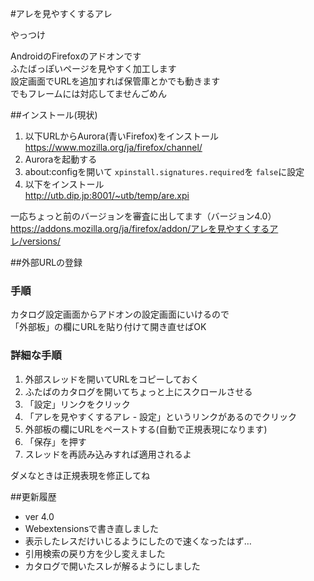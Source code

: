 #アレを見やすくするアレ

やっつけ

AndroidのFirefoxのアドオンです  
ふたばっぽいページを見やすく加工します  
設定画面でURLを追加すれば保管庫とかでも動きます  
でもフレームには対応してませんごめん

##インストール(現状)
1. 以下URLからAurora(青いFirefox)をインストール  
<https://www.mozilla.org/ja/firefox/channel/>
1. Auroraを起動する
1. about:configを開いて
`xpinstall.signatures.required`を
`false`に設定
1. 以下をインストール  
<http://utb.dip.jp:8001/~utb/temp/are.xpi>

一応ちょっと前のバージョンを審査に出してます（バージョン4.0）  
<https://addons.mozilla.org/ja/firefox/addon/アレを見やすくするアレ/versions/>  

<!--
####古いバージョン
[https://addons.mozilla/android/addon/アレを見やすくするアレ](https://addons.mozilla.org/ja/android/addon/%E3%82%A2%E3%83%AC%E3%82%92%E8%A6%8B%E3%82%84%E3%81%99%E3%81%8F%E3%81%99%E3%82%8B%E3%82%A2%E3%83%AC/)
##注意
*バージョン4未満をインストールしている人へ*
  * **アンインストールして設定を削除してください**
  * 追加スタイルシートを指定している場合はStylish等で代用してください
-->

##外部URLの登録
### 手順
カタログ設定画面からアドオンの設定画面にいけるので  
「外部板」の欄にURLを貼り付けて開き直せばOK

### 詳細な手順
1. 外部スレッドを開いてURLをコピーしておく
1. ふたばのカタログを開いてちょっと上にスクロールさせる
1. 「設定」リンクをクリック
1. 「アレを見やすくするアレ - 設定」というリンクがあるのでクリック
1. 外部板の欄にURLをペーストする(自動で正規表現になります)
1. 「保存」を押す
1. スレッドを再読み込みすれば適用されるよ

ダメなときは正規表現を修正してね

##更新履歴
* ver 4.0
 * Webextensionsで書き直しました
 * 表示したレスだけいじるようにしたので速くなったはず…
 * 引用検索の戻り方を少し変えました
 * カタログで開いたスレが解るようにしました

